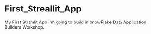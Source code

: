 # First_Streallit_App
My First Stramlit App i'm going to build in SnowFlake Data Application Builders Workshop.
